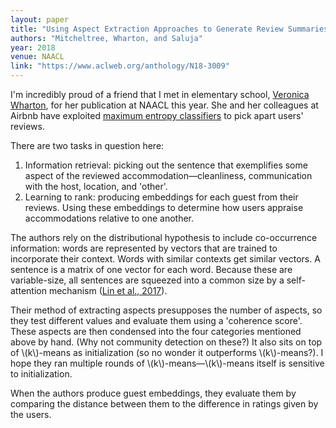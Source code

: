 ```yaml
---
layout: paper
title: "Using Aspect Extraction Approaches to Generate Review Summaries and User Profiles"
authors: "Mitcheltree, Wharton, and Saluja"
year: 2018
venue: NAACL
link: "https://www.aclweb.org/anthology/N18-3009"
---
```


I'm incredibly proud of a friend that I met in elementary school, [Veronica Wharton](http://veronicawharton.com), for her publication at NAACL this year. She and her colleagues at Airbnb have exploited [maximum entropy classifiers](https://en.wikipedia.org/wiki/Multinomial_logistic_regression) to pick apart users' reviews.

<!--more-->

There are two tasks in question here:

1. Information retrieval: picking out the sentence that exemplifies some aspect of the reviewed accommodation—cleanliness, communication with the host, location, and 'other'.
2. Learning to rank: producing embeddings for each guest from their reviews. Using these embeddings to determine how users appraise accommodations relative to one another.

The authors rely on the distributional hypothesis to include co-occurrence information: words are represented by vectors that are trained to incorporate their context. Words with similar contexts get similar vectors. A sentence is a matrix of one vector for each word. Because these are variable-size, all sentences are squeezed into a common size by a self-attention mechanism ([Lin et al., 2017](https://openreview.net/pdf?id=BJC_jUqxe)). 

Their method of extracting aspects presupposes the number of aspects, so they test different values and evaluate them using a 'coherence score'. These aspects are then condensed into the four categories mentioned above by hand. (Why not community detection on these?) It also sits on top of \\(k\\)-means as initialization (so no wonder it outperforms \\(k\\)-means?). I hope they ran multiple rounds of \\(k\\)-means—\\(k\\)-means itself is sensitive to initialization.

When the authors produce guest embeddings, they evaluate them by comparing the distance between them to the difference in ratings given by the users. 
